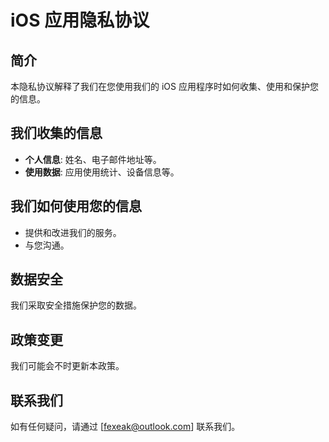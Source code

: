 # iOS 应用隐私协议

## 简介
本隐私协议解释了我们在您使用我们的 iOS 应用程序时如何收集、使用和保护您的信息。

## 我们收集的信息
- **个人信息**: 姓名、电子邮件地址等。
- **使用数据**: 应用使用统计、设备信息等。

## 我们如何使用您的信息
- 提供和改进我们的服务。
- 与您沟通。

## 数据安全
我们采取安全措施保护您的数据。

## 政策变更
我们可能会不时更新本政策。

## 联系我们
如有任何疑问，请通过 [fexeak@outlook.com] 联系我们。
